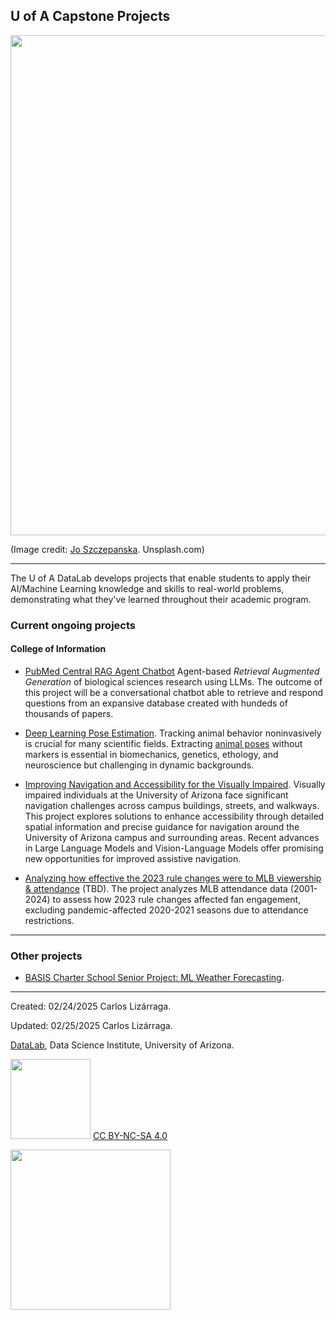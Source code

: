 
## U of A Capstone Projects


<img src="https://images.unsplash.com/photo-1542626991-cbc4e32524cc?q=80&w=2069&auto=format&fit=crop&ixlib=rb-4.0.3&ixid=M3wxMjA3fDB8MHxwaG90by1wYWdlfHx8fGVufDB8fHx8fA%3D%3D" width=800>

(Image credit: [Jo Szczepanska](https://unsplash.com/@joszczepanska). Unsplash.com)

***

The U of A DataLab develops projects that enable students to apply their AI/Machine Learning knowledge and skills to real-world problems, demonstrating what they've learned throughout their academic program.

### Current ongoing projects

#### College of Information 

* [PubMed Central RAG Agent Chatbot](https://github.com/enoriega/info698-capstone) Agent-based _Retrieval Augmented Generation_ of biological sciences research using LLMs. The outcome of this project will be a conversational chatbot able to retrieve and respond questions from an expansive database created with hundeds of thousands of papers.

* [Deep Learning Pose Estimation](https://github.com/ua-datalab/DL-pose-estimation/wiki). Tracking animal behavior noninvasively is crucial for many scientific fields. Extracting [animal poses](https://en.wikipedia.org/wiki/Articulated_body_pose_estimation) without markers is essential in biomechanics, genetics, ethology, and neuroscience but challenging in dynamic backgrounds.

* [Improving Navigation and Accessibility for the Visually Impaired](https://github.com/ua-datalab/ImprovingNavigationUA/wiki). Visually impaired individuals at the University of Arizona face significant navigation challenges across campus buildings, streets, and walkways. This project explores solutions to enhance accessibility through detailed spatial information and precise guidance for navigation around the University of Arizona campus and surrounding areas. Recent advances in Large Language Models and Vision-Language Models offer promising new opportunities for improved assistive navigation.


* [Analyzing how effective the 2023 rule changes were to MLB viewership & attendance]() (TBD). The project analyzes MLB attendance data (2001-2024) to assess how 2023 rule changes affected fan engagement, excluding pandemic-affected 2020-2021 seasons due to attendance restrictions.

***

### Other projects

* [BASIS Charter School Senior Project: ML Weather Forecasting](https://github.com/clizarraga-UAD7/MLWeatherForecasting/wiki). 



***

Created: 02/24/2025 Carlos Lizárraga.

Updated: 02/25/2025 Carlos Lizárraga.

[DataLab](https://www.datascience.arizona.edu/education/uarizona-data-lab), Data Science Institute,
University of Arizona. 


<img src="https://mirrors.creativecommons.org/presskit/buttons/88x31/png/by-nc-sa.png" width="128">  [CC BY-NC-SA 4.0](https://creativecommons.org/licenses/by-nc-sa/4.0/)

[<img src="https://datascience.arizona.edu/sites/default/files/Data%20Science%20Institute_Webheader%20%281%29.svg" width="256">](https://datascience.arizona.edu)

